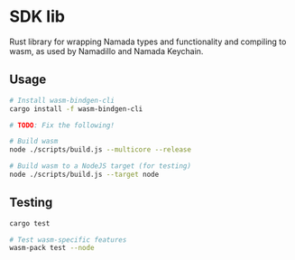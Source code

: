 # SDK lib

Rust library for wrapping Namada types and functionality and compiling to wasm, as used by Namadillo and Namada Keychain.

## Usage

```bash
# Install wasm-bindgen-cli
cargo install -f wasm-bindgen-cli

# TODO: Fix the following!

# Build wasm
node ./scripts/build.js --multicore --release

# Build wasm to a NodeJS target (for testing)
node ./scripts/build.js --target node
```

## Testing

```bash
cargo test

# Test wasm-specific features
wasm-pack test --node
```
